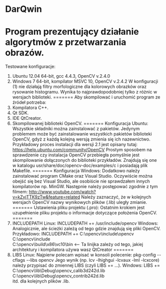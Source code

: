 DarQwin
=======
Program prezentujący działanie algorytmów z przetwarzania obrazów.
=======
Testowane konfiguracje:
1. Ubuntu 12.04 64-bit, gcc 4.4.3, OpenCV v.2.4.0
2. Windows 7 64-bit, kompilator MSVC 10, OpenCV v.2.4.2
W konfiguracji (1) nie działają filtry morfologiczne dla kolorowych obrazków oraz rysowanie histogramu. Wynika to najprawdopodobniej tylko z różnic w wersjach biblioteki.
=======
Aby skompilować i uruchomić program ze źródeł potrzeba:
1. Kompilatora C++.
2. Qt SDK.
3. IDE QtCreator.
4. Skompilowanej biblioteki OpenCV.
=======
Konfiguracja Ubuntu:
Wszystkie składniki można zainstalować z pakietów. Jedynym problemem może być zainstalowanie wszystkich pakietów biblioteki OpenCV, gdyż z każdą kolejną wersją zmienia się ich nazewnictwo. Przykładowy proces instalacji dla wersji 2.1 jest opisany tutaj: https://help.ubuntu.com/community/OpenCV
Prostym sposobem na sprawdzenie czy instalacja OpenCV przebiegła pomyślnie jest skompilowanie dołączonych do biblioteki przykładów. Znajdują się one w katalogu usr/share/doc/opencv-doc/examples/c i posiadają plik Makefile.
=======
Konfiguracja Windows:
Dodatkowo należy zainstalować program CMake oraz Visual Studio. Oczywiście można obejść się bez Visual Studio, ale osobiście nie sprawdzałem innych kompilatorów np. MinGW.
Następnie należy postępować zgodnie z tym filmem: http://www.youtube.com/watch?v=kZvjTTK9zTw&feature=related
Należy zaznaczyć, że w kolejnych wersjach OpenCV nazwy wynikowych plików (.lib) uległy zmianie.
=======
Ustawienia pliku projektu (.pro):
Ostatnim krokiem jest uzupełnienie pliku projektu o informacje dotyczące położenia OpenCV.
=======
1. INCLUDEPATH
Linux:  INCLUDEPATH += /usr/include/opencv
Windows: Analogicznie, ale ścieżki zależą od tego gdzie znajdują się pliki OpenCV. Przykładowo:
INCLUDEPATH += C:\opencv\include\opencv \
C:\opencv\include \
C:\opencv\build\x86\vc10\bin <-- Ta linijka zależy od tego, jakiej architektury i kompilatora używa wasz QtCreator
=======
2. LIBS
Linux: Najpierw polecam wpisać w konsoli polecenie: pkg-config --cflags --libs opencv
Jego wynik (np. lcv -lhighgui -lcvaux -lml -lcxcore) należy przypisać do zmiennej LIBS (czyli LIBS += ...).
Windows: LIBS += C:\opencv\lib\Debug\opencv_calib3d242d.lib \
C:\opencv\lib\Debug\opencv_contrib242d.lib \
itd. dla kolejnych plików .lib.

